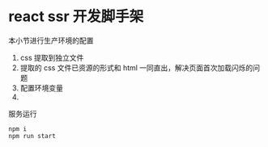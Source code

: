 # react ssr 开发脚手架

本小节进行生产环境的配置

1. css 提取到独立文件
2. 提取的 css 文件已资源的形式和 html 一同直出，解决页面首次加载闪烁的问题
3. 配置环境变量 
4. 

服务运行

```
npm i 
npm run start 
```